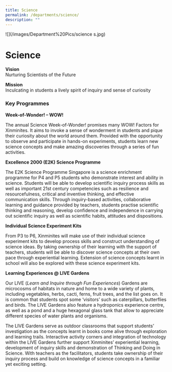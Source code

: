 ```yaml
---
title: Science
permalink: /departments/science/
description: ""
---
```

![](/images/Department%20Pics/science s.jpg)

# **Science**

**Vision**    
Nurturing Scientists of the Future

**Mission**    
Inculcating in students a lively spirit of inquiry and sense of curiosity

### Key Programmes

**Week-of-Wonder! – WOW!**

The annual Science Week-of-Wonder! promises many WOW! Factors for Xinminites. It aims to invoke a sense of wonderment in students and pique their curiosity about the world around them. Provided with the opportunity to observe and participate in hands-on experiments, students learn new science concepts and make amazing discoveries through a series of fun activities.

**Excellence 2000 (E2K) Science Programme**

The E2K Science Programme Singapore is a science enrichment programme for P4 and P5 students who demonstrate interest and ability in science. Students will be able to develop scientific inquiry process skills as well as important 21st&nbsp;century competencies such as resilience and resourcefulness, critical and inventive thinking, and effective communication skills. Through inquiry-based activities, collaborative learning and guidance provided by teachers, students practise scientific thinking and reasoning, develop confidence and independence in carrying out scientific inquiry as well as scientific habits, attitudes and dispositions.



**Individual Science Experiment Kits**

From P3 to P6, Xinminites will make use of their individual science experiment kits to develop process skills and construct understanding of science ideas. By taking ownership of their learning with the support of teachers, students will be able to discover science concepts at their own pace through experiential learning. Extension of science concepts learnt in school will also be explored with these science experiment kits.

**Learning Experiences @ LIVE Gardens**

Our LIVE (_Learn and Inquire through Fun Experiences_) Gardens are microcosms of habitats in nature and home to a wide variety of plants, including vegetables, herbs, cacti, ferns, fruit trees, and the list goes on. It is common that students spot some ‘visitors’ such as caterpillars, butterflies and birds. The LIVE Gardens also feature a hydroponics experience centre, as well as a pond and a huge hexagonal glass tank that allow to appreciate different species of water plants and organisms.

The LIVE Gardens serve as outdoor classrooms that support students’ investigation as the concepts learnt in books come alive through exploration and learning trails. Interactive activity corners and integration of technology within the LIVE Gardens further support Xinminites’ experiential learning, development of inquiry skills and demonstration of Thinking and Doing in Science. With teachers as the facilitators, students take ownership of their inquiry process and build on knowledge of science concepts in a familiar yet exciting setting.